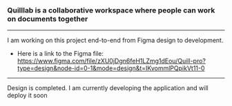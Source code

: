 ### Quilllab is a collaborative workspace where people can work on documents together

<hr>
I am working on this project end-to-end from Figma design to development. 

- Here is a link to the Figma file: https://www.figma.com/file/zXU0jDgn6feH1LZmg1dEou/Quill-pro?type=design&node-id=0-1&mode=design&t=IKvommlPQpikVt11-0

<hr>
Design is completed. I am currently developing the application and will deploy it soon